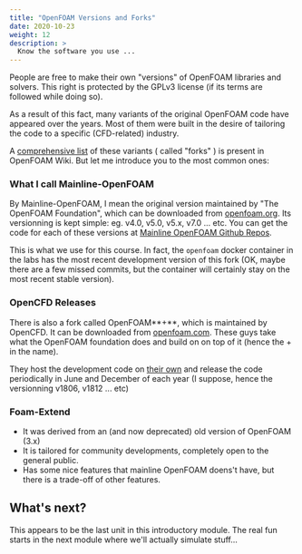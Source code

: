```yaml
---
title: "OpenFOAM Versions and Forks"
date: 2020-10-23
weight: 12
description: >
  Know the software you use ...
---
```


People are free to make their own "versions" of OpenFOAM libraries and solvers.
This right is protected by the GPLv3 license (if its terms are followed while
doing so).

As a result of this fact, many variants of the original OpenFOAM code have
appeared over the years. Most of them were built in the desire of tailoring
the code to a specific (CFD-related) industry.

A [comprehensive list](https://openfoamwiki.net/index.php/Forks_and_Variants)
of these variants ( called "forks" ) is present in OpenFOAM Wiki.
But let me introduce you to the most common ones:

### What I call Mainline-OpenFOAM

By Mainline-OpenFOAM, I mean the original version maintained by
"The OpenFOAM Foundation", which can be downloaded from
[openfoam.org](https://openfoam.org/). Its versionning is kept simple:
eg. v4.0, v5.0, v5.x, v7.0 ... etc. You can get the code for each of
these versions at [Mainline OpenFOAM Github Repos](https://github.com/OpenFOAM).

This is what we use for this course. In fact, the `openfoam` docker container
in the labs has the most recent development version of this fork (OK, maybe
there are a few missed commits, but the container will certainly stay on the
most recent stable version).

### OpenCFD Releases

There is also a fork called OpenFOAM**+**, which is maintained by OpenCFD.
It can be downloaded from [openfoam.com](https://www.openfoam.com/).
These guys take what the OpenFOAM foundation does and build on on top of it
(hence the + in the name).

They host the development code on [their own](https://develop.openfoam.com)
and release the code periodically in June and December of each year 
(I suppose, hence the versionning v1806, v1812 ... etc) 

### Foam-Extend

- It was derived from an (and now deprecated) old version of OpenFOAM (3.x)
- It is tailored for community developments, completely open to the general
  public.
- Has some nice features that mainline OpenFOAM doens't have, but
  there is a trade-off of other features.

## What's next?

This appears to be the last unit in this introductory module. The real fun
starts in the next module where we'll actually simulate stuff...

